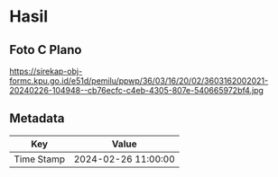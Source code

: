 # Hasil

## Foto C Plano

https://sirekap-obj-formc.kpu.go.id/e51d/pemilu/ppwp/36/03/16/20/02/3603162002021-20240226-104948--cb76ecfc-c4eb-4305-807e-540665972bf4.jpg


## Metadata

| Key        | Value               |
| ---------- | ------------------- |
| Time Stamp | 2024-02-26 11:00:00 |



